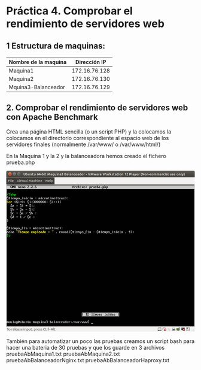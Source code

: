 
# Práctica 4. Comprobar el rendimiento de servidores web

## 1 Estructura de  maquinas:
Nombre de la maquina | Dirección IP
-----------| -------------
Maquina1 |172.16.76.128
Maquina2 |172.16.76.130
Mquina3-Balanceador |172.16.76.129

## 2. Comprobar el rendimiento de servidores web con Apache Benchmark

Crea una página HTML sencilla (o un script PHP) y la colocamos la colocamos en el directorio
correspondiente al espacio web de los servidores finales (normalmente /var/www/ o
/var/www/html/)

En la Maquina 1 y la 2 y  la balanceadora hemos creado el fichero prueba.php


![imagen1](https://github.com/moulayrchid/swap1516/blob/master/practica4/prueba.php_maquina%20_balanceadora.png)


También para automatizar un poco las pruebas creamos un script bash para hacer una bateria de 30 pruebas y que los guarde en 3 archivos pruebaAbMaquina1.txt  pruebaAbMaquina2.txt pruebaAbBalanceadorNginx.txt pruebaAbBalanceadorHaproxy.txt





















